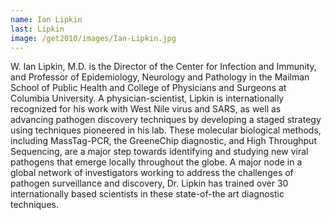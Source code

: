```yaml
---
name: Ian Lipkin
last: Lipkin
image: /get2010/images/Ian-Lipkin.jpg
---
```


W. Ian Lipkin, M.D. is the Director of the Center for Infection and Immunity, and Professor of Epidemiology, Neurology and Pathology in the Mailman School of Public Health and College of Physicians and Surgeons at Columbia University. A physician-scientist, Lipkin is internationally recognized for his work with West Nile virus and SARS, as well as advancing pathogen discovery techniques by developing a staged strategy using techniques pioneered in his lab. These molecular biological methods, including MassTag-PCR, the GreeneChip diagnostic, and High Throughput Sequencing, are a major step towards identifying and studying new viral pathogens that emerge locally throughout the globe. A major node in a global network of investigators working to address the challenges of pathogen surveillance and discovery, Dr. Lipkin has trained over 30 internationally based scientists in these state-of-the art diagnostic techniques.
